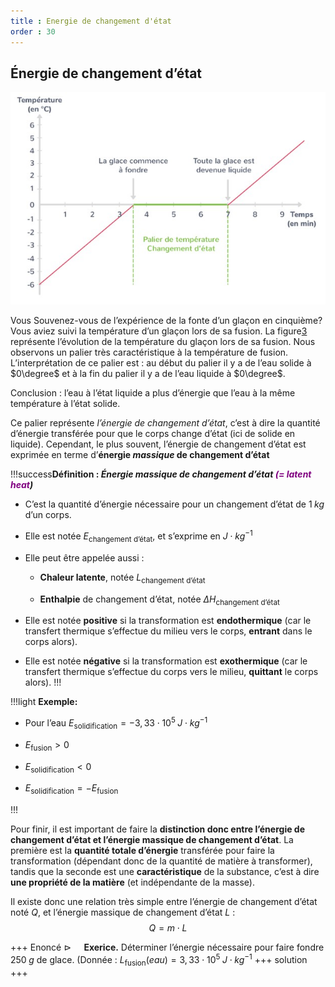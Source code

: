 ```yaml
---
title : Energie de changement d'état
order : 30
---
```


## Énergie de changement d’état

![Evolution de la tempréature d'une glaçon en fonction du temps, lors d'une fusion](../img/8/courbefusion.jpg)

Vous Souvenez-vous de l’expérience de la fonte d’un glaçon en cinquième? Vous aviez suivi la température d’un glaçon lors de sa fusion. La figure<a href="#fig:courbefusion" data-reference-type="ref" data-reference="fig:courbefusion">3</a> représente l’évolution de la température du glaçon lors de sa fusion. Nous observons un palier très caractéristique à la température de fusion. L’interprétation de ce palier est : au début du palier il y a de l’eau solide à $0\degree$ et à la fin du palier il y a de l’eau liquide à $0\degree$. 

Conclusion : l’eau à l’état liquide a plus d’énergie que l’eau à la même température à l’état solide.

Ce palier représente *l’énergie de changement d’état*, c’est à dire la quantité d’énergie transférée pour que le corps change d’état (ici de solide en liquide). Cependant, le plus souvent, l’énergie de changement d’état est exprimée en terme d’**énergie *massique* de changement d’état**

!!!success**Définition : *Énergie massique de changement d’état
<span style="color: purple">(= latent heat</span>)***

- C’est la quantité d’énergie nécessaire pour un changement d’état de $1\; kg$ d’un corps.

- Elle est notée $E_{\text{changement d'état}}$, et s’exprime en $J\cdot kg^{-1}$

- Elle peut être appelée aussi :

  - **Chaleur latente**, notée $L_{\text{changement d'état}}$

  - **Enthalpie** de changement d’état, notée $\Delta H_{\text{changement d'état}}$

- Elle est notée **positive** si la transformation est **endothermique** (car le transfert thermique s’effectue du milieu vers le corps, **entrant** dans le corps alors).

- Elle est notée **négative** si la transformation est **exothermique** (car le transfert thermique s’effectue du corps vers le milieu, **quittant** le corps alors).
!!!

!!!light **Exemple:**

- Pour l’eau
  $E_{\text{solidification}} = - 3,33\cdot 10^{5}\; J\cdot kg^{-1}$

- $E_{\text{fusion}} > 0$

- $E_{\text{solidification}} < 0$

- $E_{\text{solidification}} = - E_{\text{fusion}}$

!!!

Pour finir, il est important de faire la **distinction donc entre l’énergie de changement d’état et l’énergie massique de changement d’état**. La première est la **quantité totale d’énergie** transférée pour faire la transformation (dépendant donc de la quantité de matière à transformer), tandis que la seconde est une **caractéristique** de la
substance, c’est à dire **une propriété de la matière** (et indépendante de la masse).

Il existe donc une relation très simple entre l’énergie de changement d’état noté $Q$, et l’énergie massique de changement d’état $L$ : $$Q = m\cdot L $$

+++ Enoncé
$\triangleright \quad$ **Exerice.** Déterminer l’énergie nécessaire pour faire fondre $250\; g$ de glace. (Donnée : $L_{\text{fusion}}(eau) = 3,33\cdot 10^{5}\; J\cdot kg^{-1}$
+++ solution
+++
